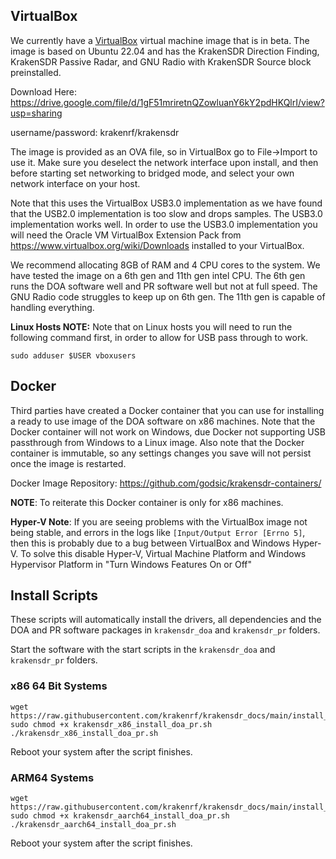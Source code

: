 ## VirtualBox

We currently have a [VirtualBox](https://www.virtualbox.org/wiki/Downloads) virtual machine image that is in beta. The image is based on Ubuntu 22.04 and has the KrakenSDR Direction Finding, KrakenSDR Passive Radar, and GNU Radio with KrakenSDR Source block preinstalled.

Download Here: https://drive.google.com/file/d/1gF51mriretnQZowluanY6kY2pdHKQlrI/view?usp=sharing

username/password: krakenrf/krakensdr

The image is provided as an OVA file, so in VirtualBox go to File->Import to use it. Make sure you deselect the network interface upon install, and then before starting set networking to bridged mode, and select your own network interface on your host.

Note that this uses the VirtualBox USB3.0 implementation as we have found that the USB2.0 implementation is too slow and drops samples. The USB3.0 implementation works well. In order to use the USB3.0 implementation you will need the Oracle VM VirtualBox Extension Pack from https://www.virtualbox.org/wiki/Downloads installed to your VirtualBox.

We recommend allocating 8GB of RAM and 4 CPU cores to the system. We have tested the image on a 6th gen and 11th gen intel CPU. The 6th gen runs the DOA software well and PR software well but not at full speed. The GNU Radio code struggles to keep up on 6th gen. The 11th gen is capable of handling everything.

**Linux Hosts NOTE:** Note that on Linux hosts you will need to run the following command first, in order to allow for USB pass through to work.

```
sudo adduser $USER vboxusers
```
## Docker

Third parties have created a Docker container that you can use for installing a ready to use image of the DOA software on x86 machines. Note that the Docker container will not work on Windows, due Docker not supporting USB passthrough from Windows to a Linux image. Also note that the Docker container is immutable, so any settings changes you save will not persist once the image is restarted.

Docker Image Repository: https://github.com/godsic/krakensdr-containers/

**NOTE**: To reiterate this Docker container is only for x86 machines.

**Hyper-V Note**: If you are seeing problems with the VirtualBox image not being stable, and errors in the logs like `[Input/Output Error [Errno 5]`, then this is probably due to a bug between VirtualBox and Windows Hyper-V. To solve this disable Hyper-V, Virtual Machine Platform and Windows Hypervisor Platform in "Turn Windows Features On or Off"

## Install Scripts

These scripts will automatically install the drivers, all dependencies and the DOA and PR software packages in `krakensdr_doa` and `krakensdr_pr` folders.

Start the software with the start scripts in the `krakensdr_doa` and `krakensdr_pr` folders.

### x86 64 Bit Systems
```
wget https://raw.githubusercontent.com/krakenrf/krakensdr_docs/main/install_scripts/krakensdr_x86_install_doa_pr.sh
sudo chmod +x krakensdr_x86_install_doa_pr.sh
./krakensdr_x86_install_doa_pr.sh
```

Reboot your system after the script finishes.

### ARM64 Systems
```
wget https://raw.githubusercontent.com/krakenrf/krakensdr_docs/main/install_scripts/krakensdr_aarch64_install_doa_pr.sh
sudo chmod +x krakensdr_aarch64_install_doa_pr.sh
./krakensdr_aarch64_install_doa_pr.sh
```

Reboot your system after the script finishes.